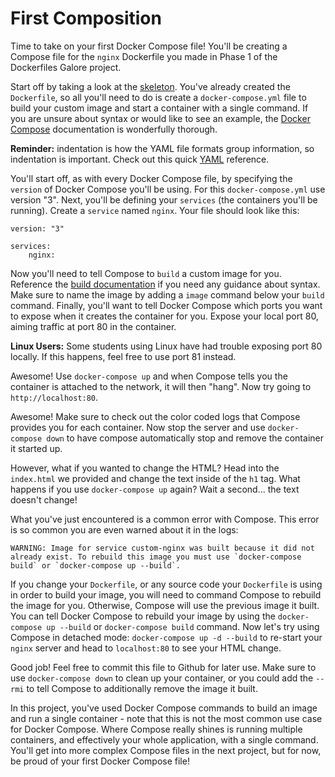 # First Composition

Time to take on your first Docker Compose file! You'll be creating a Compose
file for the `nginx` Dockerfile you made in Phase 1 of the Dockerfiles Galore
project.

Start off by taking a look at the [skeleton][skeleton]. You've already created
the `Dockerfile`, so all you'll need to do is create a `docker-compose.yml` file
to build your custom image and start a container with a single command. If you
are unsure about syntax or would like to see an example, the [Docker
Compose][docs] documentation is wonderfully thorough.

**Reminder:** indentation is how the YAML file formats group information, so
indentation is important. Check out this quick [YAML][yaml] reference.

You'll start off, as with every Docker Compose file, by specifying the `version`
of Docker Compose you'll be using. For this `docker-compose.yml` use version
"3". Next, you'll be defining your `services` (the containers you'll be running).
Create a `service` named `nginx`. Your file should look like this:

```
version: "3"

services:
    nginx:
```

Now you'll need to tell Compose to `build` a custom image for you. Reference the
[build documentation][build-docs] if you need any guidance about syntax. Make
sure to name the image by adding a `image` command below your `build` command.
Finally, you'll want to tell Docker Compose which ports you want to expose when
it creates the container for you. Expose your local port 80, aiming traffic at
port 80 in the container.

**Linux Users:** Some students using Linux have had trouble exposing port 80
locally. If this happens, feel free to use port 81 instead. 

Awesome! Use `docker-compose up` and when Compose tells you the container is
attached to the network, it will then "hang". Now try going to
`http://localhost:80`.

Awesome! Make sure to check out the color coded logs that Compose provides you
for each container. Now stop the server and use `docker-compose down` to have
compose automatically stop and remove the container it started up.

However, what if you wanted to change the HTML? Head into the `index.html` we
provided and change the text inside of the `h1` tag. What happens if you use
`docker-compose up` again? Wait a second... the text doesn't change!

What you've just encountered is a common error with Compose. This error is so
common you are even warned about it in the logs:

```
WARNING: Image for service custom-nginx was built because it did not already exist. To rebuild this image you must use `docker-compose build` or `docker-compose up --build`.
```

If you change your `Dockerfile`, or any source code your `Dockerfile` is using
in order to build your image, you will need to command Compose to rebuild the
image for you. Otherwise, Compose will use the previous image it built. You can
tell Docker Compose to rebuild your image by using the `docker-compose up
--build` or `docker-compose build` command. Now let's try using Compose in
detached mode: `docker-compose up -d --build` to re-start your `nginx` server and
head to `localhost:80` to see your HTML change.

Good job! Feel free to commit this file to Github for later use. Make sure to
use `docker-compose down` to clean up your container, or you could add the
`--rmi` to tell Compose to additionally remove the image it built.

In this project, you've used Docker Compose commands to build an image and run a
single container - note that this is not the most common use case for Docker
Compose. Where Compose really shines is running multiple containers, and
effectively your whole application, with a single command. You'll get into more
complex Compose files in the next project, but for now, be proud of your first
Docker Compose file!

[build-docs]: https://docs.docker.com/compose/compose-file/#build
[yaml]: https://learnxinyminutes.com/docs/yaml/
[docs]: https://docs.docker.com/compose/compose-file/
[skeleton]: https://assets.aaonline.io/Docker/homeworks/first_composition/skeleton.zip